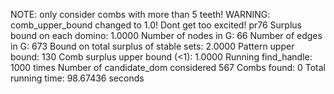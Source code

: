 NOTE: only consider combs with more than 5 teeth! 
WARNING: comb_upper_bound changed to 1.0! Dont get too excited! 
pr76
Surplus bound on each domino: 1.0000 
Number of nodes in G: 66 
Number of edges in G: 673 
Bound on total surplus of stable sets: 2.0000 
Pattern upper bound: 130 
Comb surplus upper bound (<1): 1.0000 
Running find_handle: 1000 times 
Number of candidate_dom considered 567 
Combs found: 0 
Total running time: 98.67436 seconds